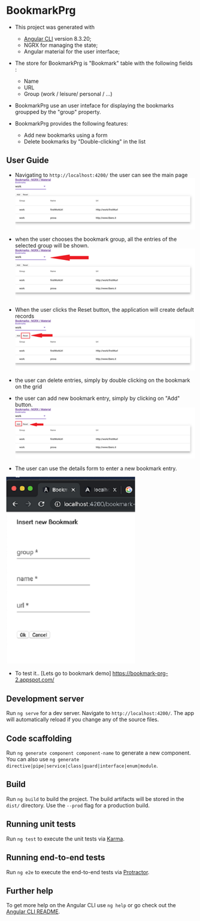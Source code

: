 # BookmarkPrg

* This project was generated with 
  * [Angular CLI](https://github.com/angular/angular-cli) version 8.3.20;
  * NGRX for managing the state;
  * Angular material for the user interface;

 * The store for BookmarkPrg is "Bookmark" table with the following fields :
   * Name
   * URL
   * Group (work / leisure/ personal / ...)
 
 * BookmarkPrg use an user inteface for displaying the bookmarks groupped by the "group" property.
 
 * BookmarkPrg provides the following features:
   * Add new bookmarks using a form
   * Delete bookmarks by "Double-clicking" in the list
  
## User Guide

* Navigating to `http://localhost:4200/` the user can see the main page 
![Screenshot](MainForm.png) 

* when the user chooses the bookmark group, all the entries of the selected group will be shown.
![Screenshot](MainFormChoose.png)  

* When the user clicks the Reset button, the application will create default records
![Screenshot](MainFormReset.png)  

* the user can delete entries, simply by double clicking on the bookmark on the grid

* the user can add new bookmark entry, simply by clicking on "Add" button.
![Screenshot](MainFormAdd.png)  

* The user can use the details form to enter a new bookmark entry.

![Screenshot](DetailForm.png)  

* To test it.. [Lets go to bookmark demo] https://bookmark-prg-2.appspot.com/ 

## Development server

Run `ng serve` for a dev server. Navigate to `http://localhost:4200/`. The app will automatically reload if you change any of the source files.

## Code scaffolding

Run `ng generate component component-name` to generate a new component. You can also use `ng generate directive|pipe|service|class|guard|interface|enum|module`.

## Build

Run `ng build` to build the project. The build artifacts will be stored in the `dist/` directory. Use the `--prod` flag for a production build.

## Running unit tests

Run `ng test` to execute the unit tests via [Karma](https://karma-runner.github.io).

## Running end-to-end tests

Run `ng e2e` to execute the end-to-end tests via [Protractor](http://www.protractortest.org/).

## Further help

To get more help on the Angular CLI use `ng help` or go check out the [Angular CLI README](https://github.com/angular/angular-cli/blob/master/README.md).


